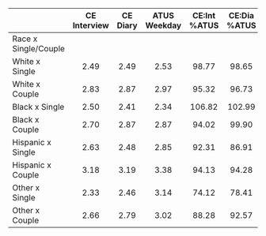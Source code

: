 
|                      | CE<br>Interview |  CE<br>Diary | ATUS<br>Weekday | CE:Int<br>%ATUS | CE:Dia<br>%ATUS |
| -------------------- | :----------: | :----------: | :----------: | :----------: | :----------: |
| Race x Single/Couple |              |              |              |              |              |
| White x Single       |         2.49 |         2.49 |         2.53 |        98.77 |        98.65 |
| White x Couple       |         2.83 |         2.87 |         2.97 |        95.32 |        96.73 |
| Black x Single       |         2.50 |         2.41 |         2.34 |       106.82 |       102.99 |
| Black x Couple       |         2.70 |         2.87 |         2.87 |        94.02 |        99.90 |
| Hispanic x Single    |         2.63 |         2.48 |         2.85 |        92.31 |        86.91 |
| Hispanic x Couple    |         3.18 |         3.19 |         3.38 |        94.13 |        94.28 |
| Other x Single       |         2.33 |         2.46 |         3.14 |        74.12 |        78.41 |
| Other x Couple       |         2.66 |         2.79 |         3.02 |        88.28 |        92.57 |

